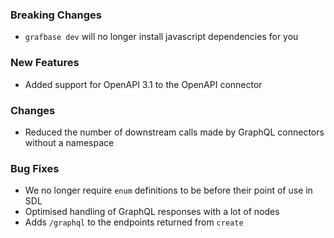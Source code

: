 ### Breaking Changes

- `grafbase dev` will no longer install javascript dependencies for you

### New Features

- Added support for OpenAPI 3.1 to the OpenAPI connector

### Changes

- Reduced the number of downstream calls made by GraphQL connectors without a
  namespace

### Bug Fixes

- We no longer require `enum` definitions to be before their point of use in
  SDL
- Optimised handling of GraphQL responses with a lot of nodes
- Adds `/graphql` to the endpoints returned from `create`
